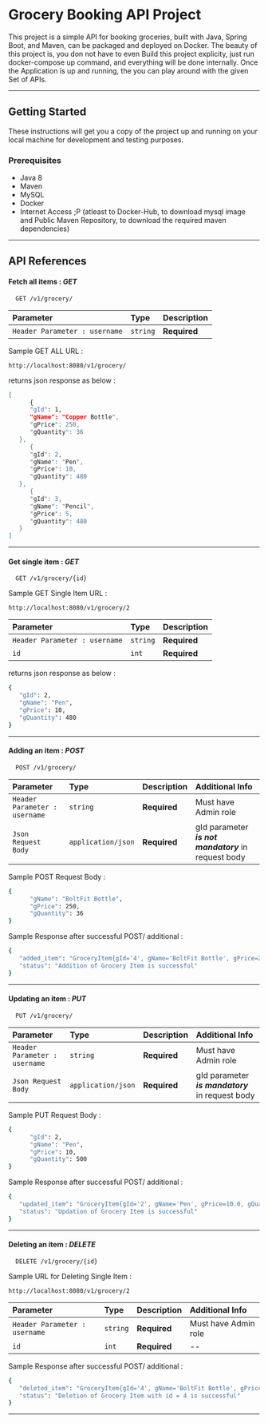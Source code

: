# Grocery Booking API Project

This project is a simple API for booking groceries, built with Java, Spring Boot, and Maven, can be packaged and deployed on Docker.
The beauty of this project is, you don not have to even Build this project explicity, just run docker-compose up command, and everything will be done internally.
Once the Application is up and running, the you can play around with the given Set of APIs.

----------------------------------------------------------------


## Getting Started

These instructions will get you a copy of the project up and running on your local machine for development and testing purposes.

### Prerequisites

- Java 8
- Maven
- MySQL
- Docker
- Internet Access ;P  (atleast to Docker-Hub, to download mysql image and Public Maven Repository, to download the required maven dependencies) 


----------------------------------------------------------------


## API References

#### Fetch all items : ***GET***

```http
  GET /v1/grocery/
```

| Parameter | Type     | Description                |
| :-------- | :------- | :------------------------- |
| `Header Parameter : username` | `string` | **Required** |


Sample GET ALL URL : 
```http
http://localhost:8080/v1/grocery/

```

returns json response as below : 
```bash
[
      {
      "gId": 1,
      "gName": "Copper Bottle",
      "gPrice": 250,
      "gQuantity": 36
   },
      {
      "gId": 2,
      "gName": "Pen",
      "gPrice": 10,
      "gQuantity": 480
   },
      {
      "gId": 3,
      "gName": "Pencil",
      "gPrice": 5,
      "gQuantity": 480
   }
]
```

----------------------------------------------------------------

#### Get single item : ***GET***

```http
  GET /v1/grocery/{id}
```

Sample GET Single Item URL : 

```http
http://localhost:8080/v1/grocery/2

```


| Parameter | Type     | Description                       |
| :-------- | :------- | :-------------------------------- |
| `Header Parameter : username` | `string` | **Required** |
| `id`      | `int` | **Required** |


returns json response as below : 

```bash
{
   "gId": 2,
   "gName": "Pen",
   "gPrice": 10,
   "gQuantity": 480
}
```

----------------------------------------------------------------

#### Adding an item : ***POST*** 

```http
  POST /v1/grocery/
```

| Parameter | Type     | Description                       | Additional Info |
| :-------- | :------- | :-------------------------------- | :---------- |
| `Header Parameter : username` | `string` | **Required** | Must have Admin role |
| `Json Request Body`      | `application/json` | **Required** | gId parameter ***is not mandatory*** in request body |

Sample POST Request Body : 

```bash
{
      "gName": "BoltFit Bottle",
      "gPrice": 250,
      "gQuantity": 36
}
```

Sample Response after successful POST/ additional : 

```bash
{
   "added_item": "GroceryItem{gId='4', gName='BoltFit Bottle', gPrice=250.0, gQuantity=36}",
   "status": "Addition of Grocery Item is successful"
}
```

----------------------------------------------------------------

#### Updating an item : ***PUT***

```http
  PUT /v1/grocery/
```

| Parameter | Type     | Description                       | Additional Info |
| :-------- | :------- | :-------------------------------- | :---------- |
| `Header Parameter : username` | `string` | **Required** | Must have Admin role |
| `Json Request Body`      | `application/json` | **Required** | gId parameter ***is mandatory*** in request body |

Sample PUT Request Body : 

```bash
{
      "gId": 2,
      "gName": "Pen",
      "gPrice": 10,
      "gQuantity": 500
}
```

Sample Response after successful POST/ additional : 

```bash
{
   "updated_item": "GroceryItem{gId='2', gName='Pen', gPrice=10.0, gQuantity=500}",
   "status": "Updation of Grocery Item is successful"
}
```


----------------------------------------------------------------

#### Deleting an item : ***DELETE***

```http
  DELETE /v1/grocery/{id}
```

Sample URL for Deleting Single Item : 

```http
http://localhost:8080/v1/grocery/2

```

| Parameter | Type     | Description                       | Additional Info |
| :-------- | :------- | :-------------------------------- | :---------- |
| `Header Parameter : username` | `string` | **Required** | Must have Admin role |
| `id`      | `int` | **Required** | -- |


Sample Response after successful POST/ additional : 

```bash
{
   "deleted_item": "GroceryItem{gId='4', gName='BoltFit Bottle', gPrice=250.0, gQuantity=36}",
   "status": "Deletion of Grocery Item with id = 4 is successful"
}
```



----------------------------------------------------------------




